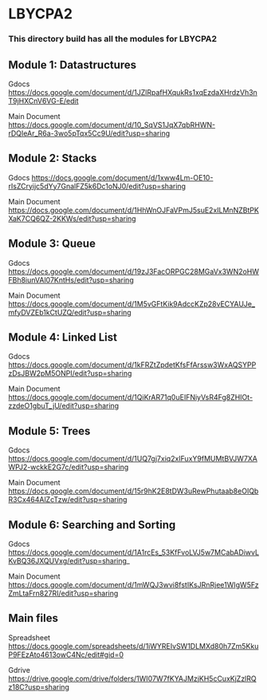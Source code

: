 # LBYCPA2 #

### This directory build has all the modules for LBYCPA2 ###

Module 1: Datastructures 
------------------------------------------------------------------------------------------------------------------------------------------
Gdocs
https://docs.google.com/document/d/1JZlRpafHXqukRs1xqEzdaXHrdzVh3nT9jHXCnV6VG-E/edit

Main Document
https://docs.google.com/document/d/10_SqVS1JqX7qbRHWN-rDQIeAr_R6a-3wo5pTqx5Cc9U/edit?usp=sharing

Module 2: Stacks 
------------------------------------------------------------------------------------------------------------------------------------------
Gdocs
https://docs.google.com/document/d/1xww4Lm-OE10-rIsZCryijc5dYy7GnalFZ5k6Dc1oNJ0/edit?usp=sharing

Main Document 
https://docs.google.com/document/d/1HhWnOJFaVPmJ5suE2xILMnNZBtPKXaK7CQ6QZ-2KKWs/edit?usp=sharing

Module 3: Queue 
------------------------------------------------------------------------------------------------------------------------------------------
Gdocs
https://docs.google.com/document/d/19zJ3FacORPGC28MGaVx3WN2oHWFBh8iunVAl07KntHs/edit?usp=sharing

Main Document
https://docs.google.com/document/d/1M5vGFtKik9AdccKZp28vECYAUJe_mfyDVZEb1kCtUZQ/edit?usp=sharing 

Module 4: Linked List
-------------------------------------------------------------------------------------------------------------------------------------------
Gdocs
https://docs.google.com/document/d/1kFRZtZpdetKfsFfArssw3WxAQSYPPzDsJBW2pM5ONPI/edit?usp=sharing

Main Document
https://docs.google.com/document/d/1QiKrAR71q0uEIFNiyVsR4Fg8ZHIOt-zzdeO1gbuT_jU/edit?usp=sharing

Module 5: Trees
-------------------------------------------------------------------------------------------------------------------------------------------
Gdocs
https://docs.google.com/document/d/1UQ7gj7xiq2xIFuxY9fMUMtBVJW7XAWPJ2-wckkE2G7c/edit?usp=sharing

Main Document
https://docs.google.com/document/d/15r9hK2E8tDW3uRewPhutaab8eOIQbR3Cx464AlZcTzw/edit?usp=sharing

Module 6: Searching and Sorting
-------------------------------------------------------------------------------------------------------------------------------------------
Gdocs 
https://docs.google.com/document/d/1A1rcEs_53KfFvoLVJ5w7MCabADiwvLKvBQ36JXQUVxg/edit?usp=sharing_

Main Document
https://docs.google.com/document/d/1mWQJ3wvi8fstIKsJRnRjee1WIgW5FzZmLtaFrn827RI/edit?usp=sharing

Main files
-------------------------------------------------------------------------------------------------------------------------------------------
Spreadsheet
https://docs.google.com/spreadsheets/d/1iWYREIvSW1DLMXd80h7Zm5KkuP9FEzAto4613owC4Nc/edit#gid=0 

Gdrive
https://drive.google.com/drive/folders/1WI07W7fKYAJMzjKH5cCuxKjZzlRQz18C?usp=sharing
